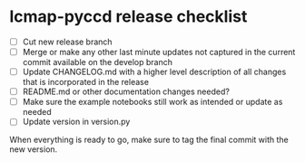 # lcmap-pyccd release checklist

 - [ ] Cut new release branch
 - [ ] Merge or make any other last minute updates not captured in the current commit available on the develop branch
 - [ ] Update CHANGELOG.md with a higher level description of all changes that is incorporated in the release
 - [ ] README.md or other documentation changes needed?
 - [ ] Make sure the example notebooks still work as intended or update as needed
 - [ ] Update version in version.py

When everything is ready to go, make sure to tag the final commit with the new version.  
